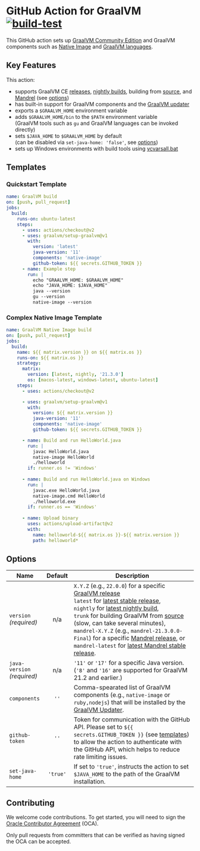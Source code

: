 # GitHub Action for GraalVM [![build-test](https://github.com/graalvm/setup-graalvm/actions/workflows/test.yml/badge.svg)](https://github.com/graalvm/setup-graalvm/actions/workflows/test.yml)
This GitHub action sets up [GraalVM Community Edition][repo] and GraalVM components such as [Native Image][native-image] and [GraalVM languages][graalvm-languages].

## Key Features

This action:

- supports GraalVM CE [releases], [nightly builds][nightly], building from [source][repo], and [Mandrel][mandrel] (see [options](#options))
- has built-in support for GraalVM components and the [GraalVM updater][gu]
- exports a `$GRAALVM_HOME` environment variable
- adds `$GRAALVM_HOME/bin` to the `$PATH` environment variable<br>(GraalVM tools such as `gu` and GraalVM languages can be invoked directly)
- sets `$JAVA_HOME` to `$GRAALVM_HOME` by default<br>(can be disabled via `set-java-home: 'false'`, see [options](#options))
- sets up Windows environments with build tools using [vcvarsall.bat][vcvarsall]


## Templates

### Quickstart Template

```yml
name: GraalVM build
on: [push, pull_request]
jobs:
  build:
    runs-on: ubuntu-latest
    steps:
      - uses: actions/checkout@v2
      - uses: graalvm/setup-graalvm@v1
        with:
          version: 'latest'
          java-version: '11'
          components: 'native-image'
          github-token: ${{ secrets.GITHUB_TOKEN }}
      - name: Example step
        run: |
          echo "GRAALVM_HOME: $GRAALVM_HOME"
          echo "JAVA_HOME: $JAVA_HOME"
          java --version
          gu --version
          native-image --version
```

### Complex Native Image Template

```yml
name: GraalVM Native Image build
on: [push, pull_request]
jobs:
  build:
    name: ${{ matrix.version }} on ${{ matrix.os }}
    runs-on: ${{ matrix.os }}
    strategy:
      matrix:
        version: [latest, nightly, '21.3.0']
        os: [macos-latest, windows-latest, ubuntu-latest]
    steps:
      - uses: actions/checkout@v2

      - uses: graalvm/setup-graalvm@v1
        with:
          version: ${{ matrix.version }}
          java-version: '11'
          components: 'native-image'
          github-token: ${{ secrets.GITHUB_TOKEN }}

      - name: Build and run HelloWorld.java
        run: |
          javac HelloWorld.java
          native-image HelloWorld
          ./helloworld
        if: runner.os != 'Windows'
      
      - name: Build and run HelloWorld.java on Windows
        run: |
          javac.exe HelloWorld.java
          native-image.cmd HelloWorld
          ./helloworld.exe
        if: runner.os == 'Windows'
      
      - name: Upload binary
        uses: actions/upload-artifact@v2
        with:
          name: helloworld-${{ matrix.os }}-${{ matrix.version }}
          path: helloworld*
```


## Options

| Name            | Default  | Description |
|-----------------|:--------:|-------------|
| `version`<br>*(required)* | n/a | `X.Y.Z` (e.g., `22.0.0`) for a specific [GraalVM release][releases]<br>`latest` for [latest stable release][stable],<br>`nightly` for [latest nightly build][nightly],<br>`trunk` for building GraalVM from [source][repo] (slow, can take several minutes),<br>`mandrel-X.Y.Z` (e.g., `mandrel-21.3.0.0-Final`) for a specific [Mandrel release][mandrel-releases], or<br>`mandrel-latest` for [latest Mandrel stable release][mandrel-stable]. |
| `java-version`<br>*(required)* | n/a | `'11'` or `'17'` for a specific Java version.<br>(`'8'` and `'16'` are supported for GraalVM 21.2 and earlier.) |
| `components`    | `''`     | Comma-spearated list of GraalVM components (e.g., `native-image` or `ruby,nodejs`) that will be installed by the [GraalVM Updater][gu]. |
| `github-token`  | `''`     | Token for communication with the GitHub API. Please set to `${{ secrets.GITHUB_TOKEN }}` (see [templates](#templates)) to allow the action to authenticate with the GitHub API, which helps to reduce rate limiting issues. |
| `set-java-home` | `'true'` | If set to `'true'`, instructs the action to set `$JAVA_HOME` to the path of the GraalVM installation. |

## Contributing

We welcome code contributions. To get started, you will need to sign the [Oracle Contributor Agreement][oca] (OCA).

Only pull requests from committers that can be verified as having signed the OCA can be accepted.


[graalvm-languages]: https://www.graalvm.org/reference-manual/languages/
[gu]: https://www.graalvm.org/reference-manual/graalvm-updater/
[mandrel]: https://github.com/graalvm/mandrel
[mandrel-releases]: https://github.com/graalvm/mandrel/releases
[mandrel-stable]: https://github.com/graalvm/mandrel/releases/latest
[native-image]: https://www.graalvm.org/native-image/
[nightly]: https://github.com/graalvm/graalvm-ce-dev-builds/releases/latest
[oca]: https://oca.opensource.oracle.com
[releases]: https://github.com/graalvm/graalvm-ce-builds/releases
[repo]: https://github.com/oracle/graal
[stable]: https://github.com/graalvm/graalvm-ce-builds/releases/latest
[vcvarsall]: https://docs.microsoft.com/en-us/cpp/build/building-on-the-command-line
